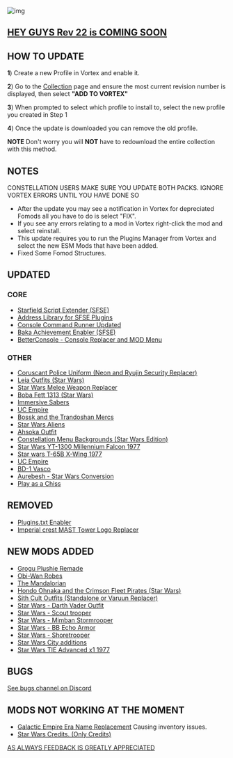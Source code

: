 ![img](https://s11.gifyu.com/images/SgCoI.png)

## [HEY GUYS Rev 22 is COMING SOON](https://)

## HOW TO UPDATE

**1**) Create a new Profile in Vortex and enable it.

**2**) Go to the [Collection](https://next.nexusmods.com/starfield/collections/npk3lv?utm_source=copy\&utm_medium=social\&utm_campaign=share_collection) page and ensure the most current revision number is displayed, then select **"ADD TO VORTEX"**

**3**) When prompted to select which profile to install to, select the new profile you created in Step 1

**4**) Once the update is downloaded you can remove the old profile.

**NOTE** Don't worry you will **NOT** have to redownload the entire collection with this method.

## NOTES

CONSTELLATION USERS MAKE SURE YOU UPDATE BOTH PACKS. IGNORE VORTEX ERRORS UNTIL YOU HAVE DONE SO

- After the update you may see a notification in Vortex for depreciated Fomods all you have to do is select "FIX".
- If you see any errors relating to a mod in Vortex right-click the mod and select reinstall.
- This update requires you to run the Plugins Manager from Vortex and select the new ESM Mods that have been added.
- Fixed Some Fomod Structures.

## UPDATED

### CORE
- [Starfield Script Extender (SFSE)](https://www.nexusmods.com/starfield/mods/106)
- [Address Library for SFSE Plugins](https://www.nexusmods.com/starfield/mods/3256)
- [Console Command Runner Updated](https://www.nexusmods.com/starfield/mods/7318)
- [Baka Achievement Enabler (SFSE)](https://www.nexusmods.com/starfield/mods/658)
- [BetterConsole - Console Replacer and MOD Menu](https://www.nexusmods.com/starfield/mods/3683?tab=description)
### OTHER
- [Coruscant Police Uniform (Neon and Ryujin Security Replacer)](https://www.nexusmods.com/starfield/mods/9313?tab=description)
- [Leia Outfits (Star Wars)](https://www.nexusmods.com/starfield/mods/8998)
- [Star Wars Melee Weapon Replacer](https://www.nexusmods.com/starfield/mods/9016)
- [Boba Fett 1313 (Star Wars)](https://www.nexusmods.com/starfield/mods/9193)
- [Immersive Sabers](https://www.nexusmods.com/starfield/mods/3795?tab=description)
- [UC Empire](https://www.nexusmods.com/starfield/mods/7223?tab=description)
- [Bossk and the Trandoshan Mercs](https://www.nexusmods.com/starfield/mods/8852)
- [Star Wars Aliens](https://www.nexusmods.com/starfield/mods/8518?tab=description)
- [Ahsoka Outfit](https://www.nexusmods.com/starfield/mods/8918?tab=description)
- [Constellation Menu Backgrounds (Star Wars Edition)](https://www.nexusmods.com/starfield/mods/4801?tab=description)
- [Star Wars YT-1300 Millennium Falcon 1977](https://www.nexusmods.com/starfield/mods/8703?tab=description)
- [Star wars T-65B X-Wing 1977](https://www.nexusmods.com/starfield/mods/8205?tab=description)
- [UC Empire](https://www.nexusmods.com/starfield/mods/7223)
- [BD-1 Vasco](https://www.nexusmods.com/starfield/mods/8235?tab=description)
- [Aurebesh - Star Wars Conversion](https://www.nexusmods.com/starfield/mods/6032?tab=description)
- [Play as a Chiss](https://www.nexusmods.com/starfield/mods/2547?tab=description)


## REMOVED

- [Plugins.txt Enabler](https://www.nexusmods.com/starfield/mods/4157)
- [Imperial crest MAST Tower Logo Replacer](https://www.nexusmods.com/starfield/mods/4816)

## NEW MODS ADDED

- [Grogu Plushie Remade](https://www.nexusmods.com/starfield/mods/10031?tab=description)
- [Obi-Wan Robes](https://www.nexusmods.com/starfield/mods/6723?tab=description)
- [The Mandalorian](https://www.nexusmods.com/starfield/mods/4450?tab=description)
- [Hondo Ohnaka and the Crimson Fleet Pirates (Star Wars)](https://www.nexusmods.com/starfield/mods/10017?tab=description)
- [Sith Cult Outfits (Standalone or Varuun Replacer)](https://www.nexusmods.com/starfield/mods/10193?tab=description)
- [Star Wars - Darth Vader Outfit](https://www.nexusmods.com/starfield/mods/8921?tab=description)
- [Star Wars - Scout trooper](https://www.nexusmods.com/starfield/mods/8904?tab=description)
- [Star Wars - Mimban Stormrooper](https://www.nexusmods.com/starfield/mods/8965?tab=description)
- [Star Wars - BB Echo Armor](https://www.nexusmods.com/starfield/mods/9118?tab=description)
- [Star Wars - Shoretrooper](https://www.nexusmods.com/starfield/mods/8822?tab=description)
- [Star Wars City additions](https://www.nexusmods.com/starfield/mods/9822?tab=description)
- [Star Wars TIE Advanced x1 1977](https://www.nexusmods.com/starfield/mods/9399?tab=description)

## BUGS

[See bugs channel on Discord](https://discord.gg/xZNztPjA2u)

## MODS NOT WORKING AT THE MOMENT

- [Galactic Empire Era Name Replacement](https://www.nexusmods.com/starfield/mods/2307) Causing inventory issues.
- [Star Wars Credits. (Only Credits)](https://www.nexusmods.com/starfield/mods/5023?tab=description)

[AS ALWAYS FEEDBACK IS GREATLY APPRECIATED](https://)
